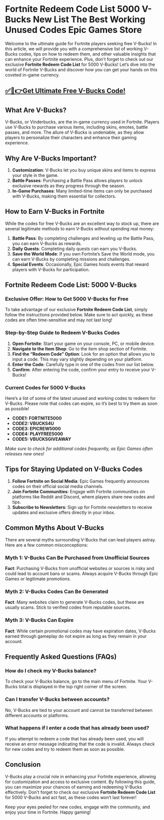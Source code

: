 # Fortnite Redeem Code List 5000 V-Bucks New List The Best Working Unused Codes Epic Games Store

Welcome to the ultimate guide for Fortnite players seeking free V-Bucks! In this article, we will provide you with a comprehensive list of working V-Bucks codes, tips on how to redeem them, and other valuable insights that can enhance your Fortnite experience. Plus, don't forget to check out our exclusive **Fortnite Redeem Code List** for 5000 V-Bucks! Let’s dive into the world of Fortnite V-Bucks and discover how you can get your hands on this coveted in-game currency.

## [✅🔴👉Get Ultimate Free V-Bucks Code!](https://mrlyons.github.io/freecode/)

## What Are V-Bucks?

V-Bucks, or Vinderbucks, are the in-game currency used in Fortnite. Players use V-Bucks to purchase various items, including skins, emotes, battle passes, and more. The allure of V-Bucks is undeniable, as they allow players to personalize their characters and enhance their gaming experience. 

## Why Are V-Bucks Important?

1. **Customization**: V-Bucks let you buy unique skins and items to express your style in the game.
2. **Battle Passes**: Purchasing a Battle Pass allows players to unlock exclusive rewards as they progress through the season.
3. **In-Game Purchases**: Many limited-time items can only be purchased with V-Bucks, making them essential for collectors.

## How to Earn V-Bucks in Fortnite

While the codes for free V-Bucks are an excellent way to stock up, there are several legitimate methods to earn V-Bucks without spending real money:

1. **Battle Pass**: By completing challenges and leveling up the Battle Pass, you can earn V-Bucks as rewards.
2. **Daily Quests**: Completing daily quests can earn you V-Bucks.
3. **Save the World Mode**: If you own Fortnite’s Save the World mode, you can earn V-Bucks by completing missions and challenges.
4. **Special Events**: Occasionally, Epic Games hosts events that reward players with V-Bucks for participation.

## Fortnite Redeem Code List: 5000 V-Bucks

### Exclusive Offer: How to Get 5000 V-Bucks for Free

To take advantage of our exclusive **Fortnite Redeem Code List**, simply follow the instructions provided below. Make sure to act quickly, as these codes are often time-sensitive and may not last long!

### Step-by-Step Guide to Redeem V-Bucks Codes

1. **Open Fortnite**: Start your game on your console, PC, or mobile device.
2. **Navigate to the Item Shop**: Go to the item shop section of Fortnite.
3. **Find the “Redeem Code” Option**: Look for an option that allows you to input a code. This may vary slightly depending on your platform.
4. **Enter the Code**: Carefully type in one of the codes from our list below.
5. **Confirm**: After entering the code, confirm your entry to receive your V-Bucks!

### Current Codes for 5000 V-Bucks

Here’s a list of some of the latest unused and working codes to redeem for V-Bucks. Please note that codes can expire, so it’s best to try them as soon as possible!

- **CODE1: FORTNITE5000**
- **CODE2: VBUCKS4U**
- **CODE3: EPICREW5000**
- **CODE4: PLAYFREE5000**
- **CODE5: VBUCKSGIVEAWAY**

*Make sure to check for additional codes frequently, as Epic Games often releases new ones!*

## Tips for Staying Updated on V-Bucks Codes

1. **Follow Fortnite on Social Media**: Epic Games frequently announces codes on their official social media channels.
2. **Join Fortnite Communities**: Engage with Fortnite communities on platforms like Reddit and Discord, where players share new codes and tips.
3. **Subscribe to Newsletters**: Sign up for Fortnite newsletters to receive updates and exclusive offers directly in your inbox.

## Common Myths About V-Bucks

There are several myths surrounding V-Bucks that can lead players astray. Here are a few common misconceptions:

### Myth 1: V-Bucks Can Be Purchased from Unofficial Sources

**Fact**: Purchasing V-Bucks from unofficial websites or sources is risky and could lead to account bans or scams. Always acquire V-Bucks through Epic Games or legitimate promotions.

### Myth 2: V-Bucks Codes Can Be Generated

**Fact**: Many websites claim to generate V-Bucks codes, but these are usually scams. Stick to verified codes from reputable sources.

### Myth 3: V-Bucks Can Expire

**Fact**: While certain promotional codes may have expiration dates, V-Bucks earned through gameplay do not expire as long as they remain in your account.

## Frequently Asked Questions (FAQs)

### How do I check my V-Bucks balance?

To check your V-Bucks balance, go to the main menu of Fortnite. Your V-Bucks total is displayed in the top right corner of the screen.

### Can I transfer V-Bucks between accounts?

No, V-Bucks are tied to your account and cannot be transferred between different accounts or platforms.

### What happens if I enter a code that has already been used?

If you attempt to redeem a code that has already been used, you will receive an error message indicating that the code is invalid. Always check for new codes and try to redeem them as soon as possible.

## Conclusion

V-Bucks play a crucial role in enhancing your Fortnite experience, allowing for customization and access to exclusive content. By following this guide, you can maximize your chances of earning and redeeming V-Bucks effectively. Don't forget to check our exclusive **Fortnite Redeem Code List** for 5000 V-Bucks and act fast, as these codes won’t last forever!

Keep your eyes peeled for new codes, engage with the community, and enjoy your time in Fortnite. Happy gaming!
